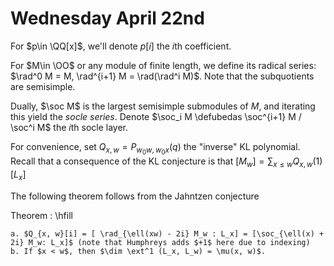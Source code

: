 # Wednesday April 22nd

For $p\in \QQ[x]$, we'll denote $p[i]$ the $i$th coefficient.

For $M\in \OO$ or any module of finite length, we define its radical series: $\rad^0 M = M, \rad^{i+1} M = \rad(\rad^i M)$.
Note that the subquotients are semisimple.

Dually, $\soc M$ is the largest semisimple submodules of $M$, and iterating this yield the *socle series*.
Denote $\soc_i M \defubedas \soc^{i+1} M / \soc^i M$ the $i$th socle layer.

For convenience, set $Q_{x, w} = P_{w_0 w, w_0 x}(q)$ the "inverse" KL polynomial.
Recall that a consequence of the KL conjecture is that $[M_w] = \sum_{x\leq w} Q_{x, w}(1) [L_x]$

The following theorem follows from the Jahntzen conjecture

Theorem
:   \hfill

    a. $Q_{x, w}[i] = [ \rad_{\ell(xw) - 2i} M_w : L_x] = [\soc_{\ell(x) + 2i} M_w: L_x]$ (note that Humphreys adds $+1$ here due to indexing)
    b. If $x < w$, then $\dim \ext^1 (L_x, L_w) = \mu(x, w)$.
